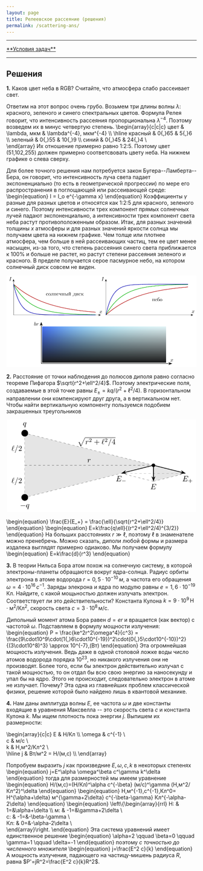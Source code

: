 ```yaml
---
layout: page
title: Релеевское рассеяние (решения)
permalink: /scattering-ans/
---
```


<hr> 
<a href="/scattering">**Условия задач**</a>
<hr> 


## Решения

**1.** Каков цвет неба в RGB? Считайте, что атмосфера слабо рассеивает свет.

Ответим на этот вопрос очень грубо. Возьмем три длины волны $\lambda$: красного, зеленого и синего спектральных цветов. Формула Релея говорит, что интенсивность рассеяния пропорциональна $\lambda^{-4}$. Поэтому возведем их в минус четвертую степень. 
\begin{array}{c|c|c}
	цвет & \lambda, мкм & \lambda^{-4}, мкм^{-4} \\\ 
	\hline
	красный & 0{,}65 & 5{,}6 \\\ 
	зеленый & 0{,}55 & 10{,}9 \\\ 
	синий & 0{,}45 & 24{,}4 \\\
\end{array} 
Их отношение примерно равно 1:2:5. Поэтому цвет (51,102,255) должен примерно соответсвовать цвету неба. На нижнем графике о слева сверху.

Для более точного решения нам потребуется закон Бугера--Ламберта--Бера, он говорит, что интенсивность луча света  падает экспоненциально (то есть в геометрической прогрессии) по мере его распространения в поглощающей или рассеивающей среде:
\begin{equation} I = I_o e^{-\gamma x} \end{equation}
Коэффициенты $\gamma$ разные для разных цветов и относятся как 1:2:5 для красного, зеленого и синего. Поэтому интенсивности трех компонент прямых солнечных лучей падают экспоненциально, а интенсивности трех компонент света неба растут противоположенным образом. Итак, для разных значений толщины $x$ атмосферы и для разных значений яркости солнца мы получаем цвета на нижнем графике. Чем толще или плотнее атмосфера, чем больше в ней рассеивающих частиц, тем ее цвет менее насыщен, из-за того, что степень рассеяния синего света приближается к 100% и больше не растет, но растут степени рассеяния зеленого и красного. В пределе получается серое пасмурное небо, на котором солнечный диск совсем не виден.

<center><img src="/images/scattering-ans-1.png" width="750"/></center>


**2.** Расстояние от точки наблюдения до полюсов диполя равно согласно теореме Пифагора $\sqrt{r^2+\ell^2/4}$. Поэтому электрические поля, создаваемые в этой точке равны $E_{\pm}=kq/(r^2+\ell^2/4)$. В горизонтальном направлении они компенсируют друг друга, а в вертикальном нет. Чтобы найти вертикальную компоненту пользуемся подобием закрашенных треугольников

<center><img src="/images/scattering-ans-2.png" width="500"/></center>

\begin{equation} \frac{E}{E_+} = \frac{\ell}{\sqrt{r^2+\ell^2/4}} \end{equation}
\begin{equation} E=k\frac{q\ell}{(r^2+\ell^2/4)^{3/2}} \end{equation}
На больших расстояниях $r\gg\ell$, поэтому $\ell$ в знаменателе можно пренебречь. Можно сказать, диполи любой формы и размера издалека выглядят примерно одиаково. Мы получаем формулу
\begin{equation} E=k\frac{d}{r^3} \end{equation}


**3.** В теории Нильса Бора атом похож на солнечную систему, в которой электроны-планеты обращаются вокруг ядра-солнца. Радиус орбиты электрона в атоме водорода $r=0{,}5\cdot10^{-10}\,м$, а частота его обращения $\omega=4\cdot10^{16}\,с^{-1}$. Заряды элекрона и ядра по модулю равны $e=1{,}6\cdot10^{-19}\,\text{Кл}$. Найдите, с какой мощьностью должен излучать электрон. Соответствует ли это действительности? Константа Кулона $k=9\cdot10^9\,\text{Н$\cdot$м$^2$/Кл$^2$}$, скорость света $c=3\cdot10^8\,\text{м/с}$.

Дипольный момент атома Бора равен $d=er$ и вращается (как вектор) с частотой $\omega$. Подставляем  в формулу мощности излучения:
\begin{equation} P = \frac{ke^2r^2\omega^4}{c^3} = \frac{9\cdot10^9\cdot(1{,}6\cdot10^{-19})^2\cdot(0{,}5\cdot10^{-10})^2}{(3\cdot10^8)^3} \approx 10^{-7}\,(Вт) \end{equation}
Эта огромнейшая мощность излучения. Ведь даже в одной столовой ложке воды число атомов водорода порядка $10^{23}$, но никакого излучения они не производят. Более того, если бы электрон действительно излучал с такой мощностью, то он отдал бы всю свою энергию за наносекунду и упал бы на ядро. Этого не происходит, следовательно электрон в атоме не излучает. Почему? Эта одна из главнейших проблем классической физики, решение которой было найдено лишь в квантовой механике.


**4.** Нам даны амплитуда волны $E$, ее частота $\omega$ и две константы входящие в уравнения Максвелла -- это скорость света $c$ и константа Кулона $k$. Мы ищем плотность пока энергии $j$. Выпишем их размерности:

\begin{array}{c|c}
	E & Н/Кл \\\ 
	\omega & с^{-1} \\\
	c & м/с \\\
	k & Н\,м^2/Кл^2 \\\
	\hline
	j & Вт/м^2 = Н/(м\,с) \\\ 
\end{array}

Попробуем выразить $j$ как произведние $E,\omega,c,k$ в некоторых степенях
\begin{equation} j=E^\alpha \omega^\beta c^\gamma k^\delta \end{equation}
тогда для размерностей мы имеем уравнение
\begin{equation} Н/(м\,с)=(Н/Кл)^\alpha с^{-\beta} (м/с)^\gamma (Н\,м^2/Кл^2)^\delta \end{equation}
\begin{equation} Н\,м^{-1}\,с^{-1}\,Кл^0= Н^{\alpha+\delta} м^{\gamma+2\delta} с^{-\beta-\gamma} Кл^{-\alpha-2\delta} \end{equation}
\begin{equation}
\left\\{\begin{array}{rrl}
	Н: & 1=&\alpha+\delta \\\ 
	м: & -1=&\gamma+2\delta \\\
	с: & -1=&-\beta-\gamma \\\
	Кл: & 0=&-\alpha-2\delta \\\
\end{array}\right.
\end{equation}
Эта система уравнений имеет единственное решение
\begin{equation} \alpha=2 \qquad \beta=0 \qquad \gamma=1 \qquad \delta=-1 \end{equation}
поэтому _с точностью до численного множителя_
\begin{equation} j=\frac{E^2 c}{k} \end{equation}
А мощность излучения, падающего на частицу-мишень радиуса $R$, равна $P'=jR^2=\frac{E^2 c}{k}R^2$.
